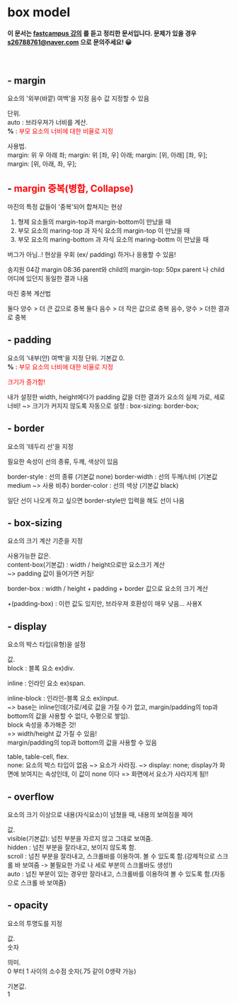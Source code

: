 # box model

#### 이 문서는 [fastcampus 강의](https://www.fastcampus.co.kr/dev_online_react/) 를 듣고 정리한 문서입니다. 문제가 있을 경우 <s26788761@naver.com> 으로 문의주세요! 😀

<br>


## - margin

요소의 '외부(바깥) 여백'을 지정
음수 값 지정할 수 있음

단위.   
auto : 브라우져가 너비를 계산.  
**%** : <span style="color:red;">부모 요소의 너비에 대한 비율로 지정</span>

사용법.  
margin: 위 우 아래 좌;
margin: 위 [좌, 우] 아래;
margin: [위, 아래] [좌, 우];
margin: [위, 아래, 좌, 우];

## - <span style="color:red;">margin 중복(병합, Collapse)</span>

마진의 특정 값들이 '중복'되어 합쳐지는 현상

1. 형제 요소들의 margin-top과 margin-bottom이 만났을 때
2. 부모 요소의 maring-top 과 자식 요소의 margin-top 이 만났을 때
3. 부모 요소의 maring-bottom 과 자식 요소의 maring-bottm 이 만났을 때

버그가 아님..! 현상을 우회 (ex/ padding)  하거나 응용할 수 있음!

송지원 04강 margin 08:36
parent와 child의 margin-top: 50px parent 나 child 어디에 있던지 동일한 결과 나옴

마진 중복 계산법

둘다 양수 > 더 큰 값으로 중복
둘다 음수 > 더 작은 값으로 중복
음수, 양수 > 더한 결과로 중복




## - padding

요소의 '내부(안) 여백'을 지정
단위. 
기본값 0.  
**%** : <span style="color:red;">부모 요소의 너비에 대한 비율로 지정</span>


<span style="color:red;">크기가 증가함!</span>

내가 설정한 width, height에다가 padding 값을 더한 결과가 요소의 실제 가로, 세로너비!
~> 크기가 커지지 않도록 자동으로 설정 : box-sizing: border-box;



## - border

요소의 '테두리 선'을 지정

필요한 속성이 선의 종류, 두께, 색상이 있음

border-style : 선의 종류 (기본값 none) 
border-width : 선의 두께/너비 (기본값 medium ~> 사용 비추)
border-color : 선의 색상 (기본값 black)

일단 선이 나오게 하고 싶으면 border-style만 입력을 해도 선이 나옴

## - box-sizing

요소의 크기 계산 기준을 지정

사용가능한 값은.  
content-box(기본값) : width / height으로만 요소크기 계산    
~> padding 값이 들어가면 커짐!

border-box : width / height + padding + border 값으로 요소의 크기 계산

+(padding-box) : 이런 값도 있지만, 브라우져 호환성이 매우 낮음... 사용X


## - display

요소의 박스 타입(유형)을 설정  

값.  
block : 블록 요소 ex)div.
   
inline : 인라인 요소 ex)span.  

inline-block : 인라인-블록 요소 ex)input.    
~> base는 inline인데(가로/세로 값을 가질 수가 없고, margin/padding의 top과 bottom의 값을 사용할 수 없다, 수평으로 쌓임).  
block 속성을 추가해준 것!    
=> width/height 값 가질 수 있음!   
margin/padding의 top과 bottom의 값을 사용할 수 있음

table, table-cell, flex.  
none: 요소의 박스 타입이 없음 ~> 요소가 사라짐. 
~> display: none; display가 화면에 보여지는 속성인데, 이 값이 none 이다 => 화면에서 요소가 사라지게 됨!! 

## - overflow

요소의 크기 이상으로 내용(자식요소)이 넘쳤을 때, 내용의 보여짐을 제어

값.  
visible(기본값): 넘친 부분을 자르지 않고 그대로 보여줌.  
hidden : 넘친 부분을 잘라내고, 보이지 않도록 함.  
scroll : 넘친 부분을 잘라내고, 스크롤바를 이용하여. 볼 수 있도록 함.(강제적으로 스크롤 바 보여줌 -> 불필요한 가로 나 세로 부분의 스크롤바도 생성!)  
auto : 넘친 부분이 있는 경우만 잘라내고, 스크롤바를 이용하여 볼 수 있도록 함.(자동으로 스크롤 바 보여줌)  

## - opacity 

요소의 투명도를 지정

값.  
숫자

의미.  
0 부터 1 사이의 소수점 숫자(.75 같이 0생략 가능)

기본값.  
1





